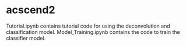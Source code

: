 # acscend2

Tutorial.ipynb contains tutorial code for using the deconvolution and classification model.
Model_Training.ipynb contains the code to train the classifier model.
